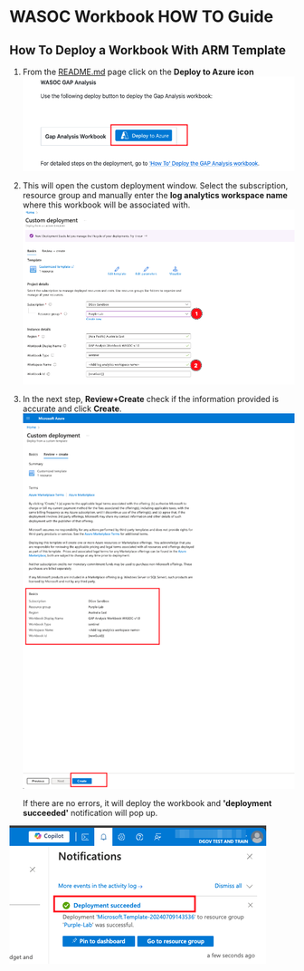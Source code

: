 # WASOC Workbook HOW TO Guide

## How To Deploy a Workbook With ARM Template

1. From the [README.md](/utilities/tools/Gap-Analysis/README.md) page click on the **Deploy to Azure icon**</br>
    ![Deploy Gap Analysis to Azure](/utilities/screenshots/wrkbk-deploy.png)

2. This will open the custom deployment window. Select the subscription, resource group and manually enter the **log analytics workspace name** where this workbook will be associated with.</br>
![Custom deployment](/utilities/screenshots/wrkbk-deploy2.png)

3. In the next step, **Review+Create** check if the information provided is accurate and click **Create**.</br>
    ![Custom deployment](/utilities/screenshots/wrkbk-deploy3.png)

    If there are no errors, it will deploy the workbook and **'deployment succeeded'** notification will pop up.

![Custom deployment](/utilities/screenshots/wrkbk-deploy4.png)
